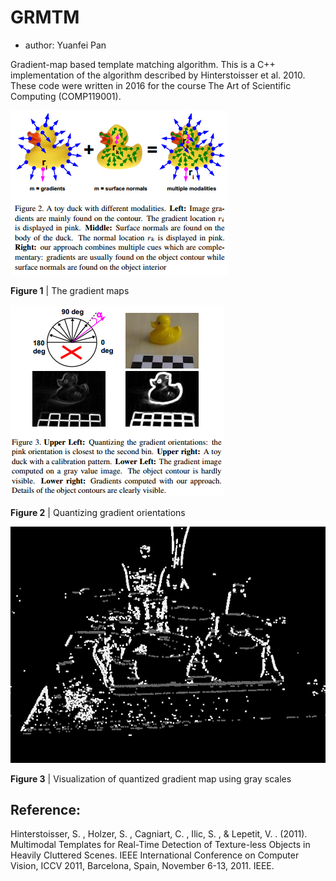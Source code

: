 # GRMTM

- author: Yuanfei Pan

Gradient-map based template matching algorithm. This is a C++ implementation of the algorithm described by Hinterstoisser et al. 2010. These code were written in 2016 for the course The Art of Scientific Computing (COMP119001).

![image](https://github.com/Augustpan/GRMTM/blob/master/1.png)

**Figure 1** | The gradient maps

![image](https://github.com/Augustpan/GRMTM/blob/master/2.png)

**Figure 2** | Quantizing gradient orientations

![image](https://github.com/Augustpan/GRMTM/blob/master/3.jpg)

**Figure 3** | Visualization of quantized gradient map using gray scales


## Reference:
Hinterstoisser, S. , Holzer, S. , Cagniart, C. , Ilic, S. , & Lepetit, V. . (2011). Multimodal Templates for Real-Time Detection of Texture-less Objects in Heavily Cluttered Scenes. IEEE International Conference on Computer Vision, ICCV 2011, Barcelona, Spain, November 6-13, 2011. IEEE.
